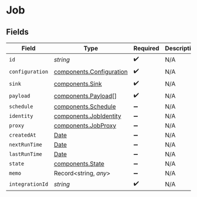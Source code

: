 # Job


## Fields

| Field                                                                                         | Type                                                                                          | Required                                                                                      | Description                                                                                   |
| --------------------------------------------------------------------------------------------- | --------------------------------------------------------------------------------------------- | --------------------------------------------------------------------------------------------- | --------------------------------------------------------------------------------------------- |
| `id`                                                                                          | *string*                                                                                      | :heavy_check_mark:                                                                            | N/A                                                                                           |
| `configuration`                                                                               | [components.Configuration](../../models/components/configuration.md)                          | :heavy_check_mark:                                                                            | N/A                                                                                           |
| `sink`                                                                                        | [components.Sink](../../models/components/sink.md)                                            | :heavy_check_mark:                                                                            | N/A                                                                                           |
| `payload`                                                                                     | [components.Payload](../../models/components/payload.md)[]                                    | :heavy_check_mark:                                                                            | N/A                                                                                           |
| `schedule`                                                                                    | [components.Schedule](../../models/components/schedule.md)                                    | :heavy_minus_sign:                                                                            | N/A                                                                                           |
| `identity`                                                                                    | [components.JobIdentity](../../models/components/jobidentity.md)                              | :heavy_minus_sign:                                                                            | N/A                                                                                           |
| `proxy`                                                                                       | [components.JobProxy](../../models/components/jobproxy.md)                                    | :heavy_minus_sign:                                                                            | N/A                                                                                           |
| `createdAt`                                                                                   | [Date](https://developer.mozilla.org/en-US/docs/Web/JavaScript/Reference/Global_Objects/Date) | :heavy_minus_sign:                                                                            | N/A                                                                                           |
| `nextRunTime`                                                                                 | [Date](https://developer.mozilla.org/en-US/docs/Web/JavaScript/Reference/Global_Objects/Date) | :heavy_minus_sign:                                                                            | N/A                                                                                           |
| `lastRunTime`                                                                                 | [Date](https://developer.mozilla.org/en-US/docs/Web/JavaScript/Reference/Global_Objects/Date) | :heavy_minus_sign:                                                                            | N/A                                                                                           |
| `state`                                                                                       | [components.State](../../models/components/state.md)                                          | :heavy_minus_sign:                                                                            | N/A                                                                                           |
| `memo`                                                                                        | Record<string, *any*>                                                                         | :heavy_minus_sign:                                                                            | N/A                                                                                           |
| `integrationId`                                                                               | *string*                                                                                      | :heavy_check_mark:                                                                            | N/A                                                                                           |